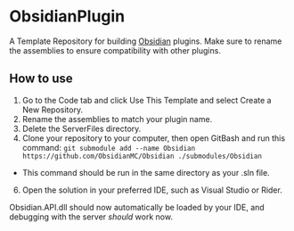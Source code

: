 # ObsidianPlugin
A Template Repository for building [Obsidian](https://github.com/Naamloos/Obsidian) plugins. Make sure to rename the assemblies to ensure compatibility with other plugins.

## How to use
1. Go to the Code tab and click Use This Template and select Create a New Repository.
2. Rename the assemblies to match your plugin name.
3. Delete the ServerFiles directory.
4. Clone your repository to your computer, then open GitBash and run this command: `git submodule add --name Obsidian https://github.com/ObsidianMC/Obsidian ./submodules/Obsidian`
  * This command should be run in the same directory as your .sln file.
6. Open the solution in your preferred IDE, such as Visual Studio or Rider.

Obsidian.API.dll should now automatically be loaded by your IDE, and debugging with the server _should_ work now.

